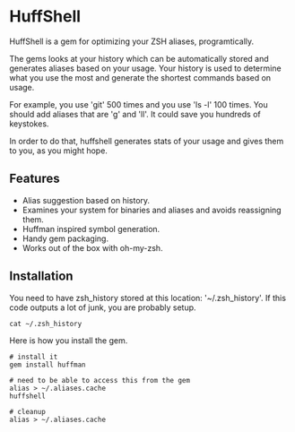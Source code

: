 HuffShell
====================

HuffShell is a gem for optimizing your ZSH aliases, programtically.

The gems looks at your history which can be automatically stored and generates aliases based on your usage. Your history is used to determine what you use the most and generate the shortest commands based on usage.

For example, you use 'git' 500 times and you use 'ls -l' 100 times. You should add aliases that are 'g' and 'll'. It could save you hundreds of keystokes.

In order to do that, huffshell generates stats of your usage and gives them to you, as you might hope.

Features
---------------------

* Alias suggestion based on history.
* Examines your system for binaries and aliases and avoids reassigning them.
* Huffman inspired symbol generation.
* Handy gem packaging.
* Works out of the box with oh-my-zsh.

Installation
---------------------

You need to have zsh_history stored at this location: '~/.zsh_history'. If this code outputs a lot of junk, you are probably setup.

```script
cat ~/.zsh_history
```

Here is how you install the gem.

```script
# install it
gem install huffman

# need to be able to access this from the gem
alias > ~/.aliases.cache
huffshell

# cleanup
alias > ~/.aliases.cache
```